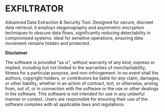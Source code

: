 # EXFILTRATOR
Advanced Data Extraction &amp; Security Tool. Designed for secure, discreet data retrieval, it employs steganography and asymmetric encryption techniques to obscure data flows, significantly reducing detectability in compromised systems. Ideal for sensitive operations, ensuring data movement remains hidden and protected.


**Disclaimer**

The software is provided "as is", without warranty of any kind, express or implied, including but not limited to the warranties of merchantability, fitness for a particular purpose, and non-infringement. In no event shall the authors, copyright holders, or contributors be liable for any claim, damages, or other liability, whether in an action of contract, tort, or otherwise, arising from, out of, or in connection with the software or the use or other dealings in the software. This software is not intended for use in any unlawful manner or context. Users are responsible for ensuring their use of the software complies with all applicable laws and regulations.
